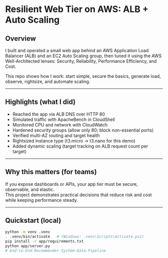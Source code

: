 # Resilient Web Tier on AWS: ALB + Auto Scaling

## Overview  
I built and operated a small web app behind an AWS Application Load Balancer (ALB) and an EC2 Auto Scaling group, then tuned it using the AWS Well-Architected lenses: Security, Reliability, Performance Efficiency, and Cost.  

This repo shows how I work: start simple, secure the basics, generate load, observe, rightsize, and automate scaling.

---

## Highlights (what I did)
- Reached the app via ALB DNS over HTTP 80  
- Simulated traffic with ApacheBench in CloudShell  
- Monitored CPU and network with CloudWatch  
- Hardened security groups (allow only 80; block non-essential ports)  
- Verified multi-AZ routing and target health  
- Rightsized instance type (t3.micro → t3.nano for this demo)  
- Added dynamic scaling (target tracking on ALB request count per target)  

---

## Why this matters (for teams)  
If you expose dashboards or APIs, your app tier must be secure, observable, and elastic.  
This project demonstrates practical decisions that reduce risk and cost while keeping performance steady.  

---

## Quickstart (local)  
```bash
python -m venv .venv
. .venv/bin/activate   # (Windows: .venv\Scripts\Activate.ps1)
pip install -r app/requirements.txt
python app/server.py
#   E n d - t o - E n d - R e c o m m e n d e r - S y s t e m - D a t a - P i p e l i n e  
 